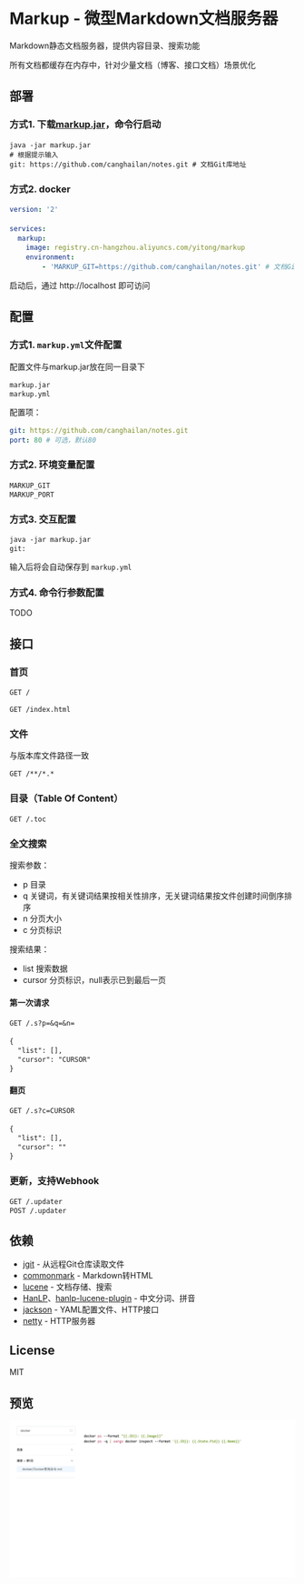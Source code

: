 # Markup - 微型Markdown文档服务器

Markdown静态文档服务器，提供内容目录、搜索功能

所有文档都缓存在内存中，针对少量文档（博客、接口文档）场景优化



## 部署
### 方式1. 下载[markup.jar](https://github.com/canghailan/markup/releases/download/v1.0.0/markup-1.0.0.jar)，命令行启动
```shell
java -jar markup.jar
# 根据提示输入
git: https://github.com/canghailan/notes.git # 文档Git库地址
```


### 方式2. docker
```yaml
version: '2'

services:
  markup:
    image: registry.cn-hangzhou.aliyuncs.com/yitong/markup
    environment:
        - 'MARKUP_GIT=https://github.com/canghailan/notes.git' # 文档Git库地址
```


启动后，通过 http://localhost 即可访问



## 配置
### 方式1. ```markup.yml```文件配置
配置文件与markup.jar放在同一目录下
```
markup.jar
markup.yml
```

配置项：
```yaml
git: https://github.com/canghailan/notes.git
port: 80 # 可选，默认80
```


### 方式2. 环境变量配置
```
MARKUP_GIT
MARKUP_PORT
```


### 方式3. 交互配置
```shell
java -jar markup.jar
git:
```
输入后将会自动保存到 ```markup.yml```


### 方式4. 命令行参数配置
TODO



## 接口
### 首页
```http
GET /
```
```http
GET /index.html
```


### 文件
与版本库文件路径一致
```http
GET /**/*.*
```


### 目录（Table Of Content）
```http
GET /.toc
```


### 全文搜索
搜索参数：
* p 目录
* q 关键词，有关键词结果按相关性排序，无关键词结果按文件创建时间倒序排序
* n 分页大小
* c 分页标识

搜索结果：
* list 搜索数据
* cursor 分页标识，null表示已到最后一页
#### 第一次请求
```http
GET /.s?p=&q=&n=

{
  "list": [],
  "cursor": "CURSOR"
}
```
#### 翻页
```http
GET /.s?c=CURSOR

{
  "list": [],
  "cursor": ""
}
```


### 更新，支持Webhook
```http
GET /.updater
POST /.updater
```



## 依赖
* [jgit](https://github.com/eclipse/jgit) - 从远程Git仓库读取文件
* [commonmark](https://github.com/atlassian/commonmark-java) - Markdown转HTML
* [lucene](https://github.com/apache/lucene-solr) - 文档存储、搜索
* [HanLP](https://github.com/hankcs/HanLP)、[hanlp-lucene-plugin](https://github.com/hankcs/hanlp-lucene-plugin) - 中文分词、拼音
* [jackson](https://github.com/FasterXML/jackson) - YAML配置文件、HTTP接口
* [netty](https://github.com/netty/netty) - HTTP服务器



## License
MIT



## 预览
![screenshot](doc/screenshot.jpg)